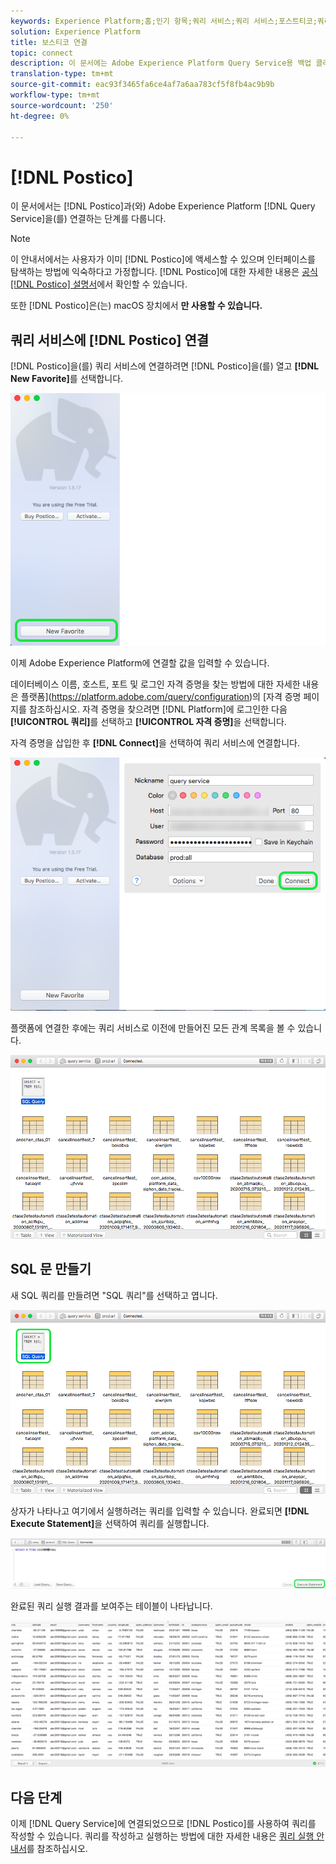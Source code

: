 ```yaml
---
keywords: Experience Platform;홈;인기 항목;쿼리 서비스;쿼리 서비스;포스트티코;쿼리 서비스에 연결;;home;popular topics service;query service;positico;connect to query service;
solution: Experience Platform
title: 보스티코 연결
topic: connect
description: 이 문서에는 Adobe Experience Platform Query Service용 백업 클라이언트 포스트티코를 설치하는 링크가 포함되어 있습니다.
translation-type: tm+mt
source-git-commit: eac93f3465fa6ce4af7a6aa783cf5f8fb4ac9b9b
workflow-type: tm+mt
source-wordcount: '250'
ht-degree: 0%

---
```



# [!DNL Postico]

이 문서에서는 [!DNL Postico]과(와) Adobe Experience Platform [!DNL Query Service]을(를) 연결하는 단계를 다룹니다.

>[!NOTE]
>
> 이 안내서에서는 사용자가 이미 [!DNL Postico]에 액세스할 수 있으며 인터페이스를 탐색하는 방법에 익숙하다고 가정합니다. [!DNL Postico]에 대한 자세한 내용은 [공식 [!DNL Postico] 설명서](https://eggerapps.at/postico/docs)에서 확인할 수 있습니다.
> 
> 또한 [!DNL Postico]은(는) macOS 장치에서 **만 사용할 수 있습니다.**

## 쿼리 서비스에 [!DNL Postico] 연결

[!DNL Postico]을(를) 쿼리 서비스에 연결하려면 [!DNL Postico]을(를) 열고 **[!DNL New Favorite]**&#x200B;를 선택합니다.

![](../images/clients/postico/open-postico.png)

이제 Adobe Experience Platform에 연결할 값을 입력할 수 있습니다.

데이터베이스 이름, 호스트, 포트 및 로그인 자격 증명을 찾는 방법에 대한 자세한 내용은 플랫폼](https://platform.adobe.com/query/configuration)의 [자격 증명 페이지를 참조하십시오. 자격 증명을 찾으려면 [!DNL Platform]에 로그인한 다음 **[!UICONTROL 쿼리]**&#x200B;를 선택하고 **[!UICONTROL 자격 증명]**&#x200B;을 선택합니다.

자격 증명을 삽입한 후 **[!DNL Connect]**&#x200B;을 선택하여 쿼리 서비스에 연결합니다.

![](../images/clients/postico/authentication-details.png)

플랫폼에 연결한 후에는 쿼리 서비스로 이전에 만들어진 모든 관계 목록을 볼 수 있습니다.

![](../images/clients/postico/show-queries.png)

## SQL 문 만들기

새 SQL 쿼리를 만들려면 &quot;SQL 쿼리&quot;를 선택하고 엽니다.

![](../images/clients/postico/create-query.png)

상자가 나타나고 여기에서 실행하려는 쿼리를 입력할 수 있습니다. 완료되면 **[!DNL Execute Statement]**&#x200B;을 선택하여 쿼리를 실행합니다.

![](../images/clients/postico/run-statement.png)

완료된 쿼리 실행 결과를 보여주는 테이블이 나타납니다.

![](../images/clients/postico/query-results.png)

## 다음 단계

이제 [!DNL Query Service]에 연결되었으므로 [!DNL Postico]를 사용하여 쿼리를 작성할 수 있습니다. 쿼리를 작성하고 실행하는 방법에 대한 자세한 내용은 [쿼리 실행 안내서](../best-practices/writing-queries.md)를 참조하십시오.